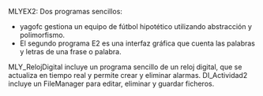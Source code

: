MLYEX2:
Dos programas sencillos: 
- yagofc gestiona un equipo de fútbol hipotético utilizando abstracción y polimorfismo.
- El segundo programa E2 es una interfaz gráfica que cuenta las palabras y letras de una frase o palabra.

MLY_RelojDigital incluye un programa sencillo de un reloj digital, que se actualiza en tiempo real y permite crear y eliminar alarmas.
DI_Actividad2 incluye un FileManager para editar, eliminar y guardar ficheros.
